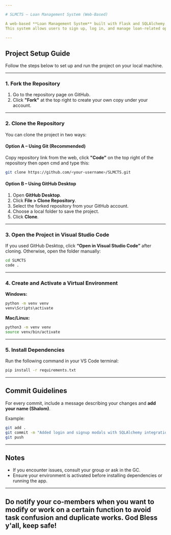 ```yaml
---

# SLMCTS – Loan Management System (Web-Based)

A web-based **Loan Management System** built with Flask and SQLAlchemy.
This system allows users to sign up, log in, and manage loan-related operations.

---
```


## Project Setup Guide

Follow the steps below to set up and run the project on your local machine.

---

### 1. Fork the Repository

1. Go to the repository page on GitHub.
2. Click **"Fork"** at the top right to create your own copy under your account.

---

### 2. Clone the Repository

You can clone the project in two ways:

#### Option A – Using Git (Recommended)

Copy repository link from the web, click **"Code"** on the top right of the repository then open cmd and type this:

```bash
git clone https://github.com/<your-username>/SLMCTS.git
```

#### Option B – Using GitHub Desktop

1. Open **GitHub Desktop**.
2. Click **File > Clone Repository**.
3. Select the forked repository from your GitHub account.
4. Choose a local folder to save the project.
5. Click **Clone**.

---

### 3. Open the Project in Visual Studio Code

If you used GitHub Desktop, click **“Open in Visual Studio Code”** after cloning.
Otherwise, open the folder manually:

```bash
cd SLMCTS
code .
```

---

### 4. Create and Activate a Virtual Environment

**Windows:**

```bash
python -m venv venv
venv\Scripts\activate
```

**Mac/Linux:**

```bash
python3 -m venv venv
source venv/bin/activate
```

---

### 5. Install Dependencies

Run the following command in your VS Code terminal:

```bash
pip install -r requirements.txt
```

---

## Commit Guidelines

For every commit, include a message describing your changes and **add your name (Shalom)**.

Example:

```bash
git add .
git commit -m "Added login and signup modals with SQLAlchemy integration - Shalom"
git push
```

---

## Notes

* If you encounter issues, consult your group or ask in the GC.
* Ensure your environment is activated before installing dependencies or running the app.

---

## Do notify your co-members when you want to modify or work on a certain function to avoid task confusion and duplicate works. God Bless y'all, keep safe!

